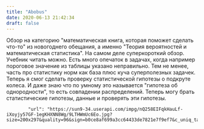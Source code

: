```yaml
---
title: "Abobus"
date: 2020-06-13 21:42:34
draft: false
---
```


Обзор на категорию "математическая книга, которая поможет сделать что-то" из новогоднего обещания, а именно "Теория вероятностей и математическая статистика". На самом деле суперкороткий обзор. Учебник читать можно. Есть много опечаток в задачах, когда например пороговое значение из таблицы указано неправильно. Тем не менее, часть про статистику норм как база плюс куча суперполезных задачек. Теперь я смог сделать проверку статистической гипотезы о подкруте колеса. И даже знаю что по умному это называется "гипотеза об однородности", то есть совпадении распределений. Теперь могу брать статистические гипотезы, данные и проверять эти гипотезы.

            "url": "https://sun9-34.userapi.com/impg/nQ258EIFqkHauLf-iXoyjy57GF-1egKHXNN8Wg/9LTHWmUc6Eo.jpg?size=200x297&quality=96&sign=b0ce8af699a3cc64433de7821e7f9ef7&c_uniq_tag=vhLlmw7C_rODX7egtBuLmIJb5KcIwvGC2Vr39aUo73s&type=album",
